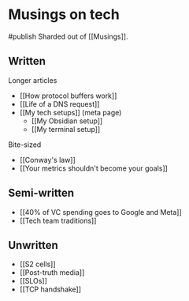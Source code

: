 # Musings on tech
#publish 
Sharded out of [[Musings]].

## Written
Longer articles
- [[How protocol buffers work]]
- [[Life of a DNS request]]
- [[My tech setups]] (meta page)
  - [[My Obsidian setup]]
  - [[My terminal setup]]

Bite-sized
- [[Conway's law]]
- [[Your metrics shouldn't become your goals]]

## Semi-written
- [[40% of VC spending goes to Google and Meta]]
- [[Tech team traditions]]

## Unwritten
- [[S2 cells]]
- [[Post-truth media]]
- [[SLOs]]
- [[TCP handshake]]


